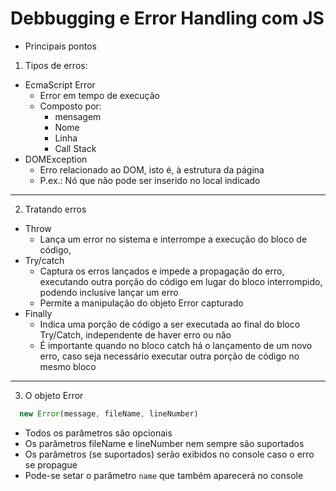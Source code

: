 # Debbugging e Error Handling com JS
- Principais pontos

1. Tipos de erros:
- EcmaScript Error
  - Error em tempo de execução
  - Composto por:
    - mensagem
    - Nome
    - Linha
    - Call Stack
- DOMException
  - Erro relacionado ao DOM, isto é, à estrutura da página
  - P.ex.: Nó que não pode ser inserido no local indicado
-----
2. Tratando erros
- Throw
  - Lança um error no sistema e interrompe a execução do bloco de código, 
- Try/catch
  - Captura os erros lançados e impede a propagação do erro, executando outra porção do código em lugar do bloco interrompido, podendo inclusive lançar um erro
  - Permite a manipulação do objeto Error capturado
- Finally
  - Indica uma porção de código a ser executada ao final do bloco Try/Catch, independente de haver erro ou não
  - É importante quando no bloco catch há o lançamento de um novo erro, caso seja necessário executar outra porção de código no mesmo bloco
-----
3. O objeto Error
```js
  new Error(message, fileName, lineNumber)
```
- Todos os parâmetros são opcionais
- Os parâmetros fileName e lineNumber nem sempre são suportados
- Os parâmetros (se suportados) serão exibidos no console caso o erro se propague
- Pode-se setar o parâmetro `name` que também aparecerá no console 

